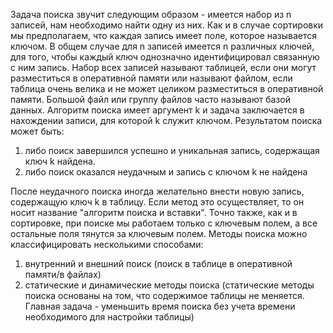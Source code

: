 Задача поиска звучит следующим образом - имеется набор из n записей, нам необходимо найти одну из них. Как и в случае сортировки мы предполагаем, что каждая запись имеет поле, которое называется ключом. В общем случае для n записей имеется n различных ключей, для того, чтобы каждый ключ однозначно идентифицировал связанную с ним запись. Набор всех записей называют таблицей, если они могут разместиться в оперативной памяти или называют файлом, если таблица очень велика и не может целиком разместиться в оперативной памяти. Большой файл или группу файлов часто называют базой данных. Алгоритм поиска имеет аргумент k и задача заключается в нахождении записи, для которой k служит ключом. Результатом поиска может быть:
1. либо поиск завершился успешно и уникальная запись, содержащая ключ k найдена.
2. либо поиск оказался неудачным и запись с ключом k не найдена

После неудачного поиска иногда желательно внести новую запись, содержащую ключ k в таблицу. Если метод это осуществляет, то он носит название "алгоритм поиска и вставки". Точно также, как и в сортировке, при поиске мы работаем только с ключевым полем, а все остальные поля тянутся за ключевым полем.
Методы поиска можно классифицировать несколькими способами:
1. внутренний и внешний поиск (поиск в таблице в оперативной памяти/в файлах)
2. статические и динамические методы поиска (статические методы поиска основаны на том, что содержимое таблицы не меняется. Главная задача - уменьшить время поиска без учета времени необходимого для настройки таблицы)